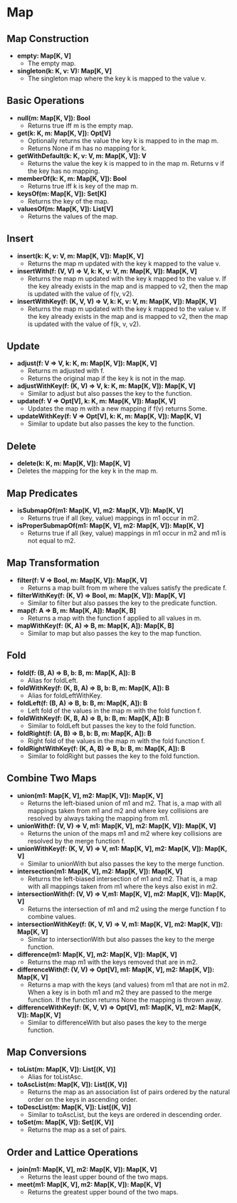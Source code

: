 # Map

## Map Construction
- **empty: Map[K, V]**
    - The empty map.
- **singleton(k: K, v: V): Map[K, V]**
    - The singleton map where the key k is mapped to the value v.

## Basic Operations
- **null(m: Map[K, V]): Bool**
    - Returns true iff m is the empty map.
- **get(k: K, m: Map[K, V]): Opt[V]**
    - Optionally returns the value the key k is mapped to in the map m.
    - Returns None if m has no mapping for k.
- **getWithDefault(k: K, v: V, m: Map[K, V]): V**
    - Returns the value the key k is mapped to in the map m. Returns v if the key has no mapping.
- **memberOf(k: K, m: Map[K, V]): Bool**
    - Returns true iff k is key of the map m.
- **keysOf(m: Map[K, V]): Set[K]**
    - Returns the key of the map.
- **valuesOf(m: Map[K, V]): List[V]**
    - Returns the values of the map.

## Insert
- **insert(k: K, v: V, m: Map[K, V]): Map[K, V]**
    - Returns the map m updated with the key k mapped to the value v.
- **insertWith(f: (V, V) => V, k: K, v: V, m: Map[K, V]): Map[K, V]**
    - Returns the map m updated with the key k mapped to the value v. If the key already exists in the map and is mapped to v2, then the map is updated with the value of f(v, v2).
- **insertWithKey(f: (K, V, V) => V, k: K, v: V, m: Map[K, V]): Map[K, V]**
    - Returns the map m updated with the key k mapped to the value v. If the key already exists in the map and is mapped to v2, then the map is updated with the value of f(k, v, v2).

## Update
- **adjust(f: V => V, k: K, m: Map[K, V]): Map[K, V]**
    - Returns m adjusted with f. 
    - Returns the original map if the key k is not in the map. 
- **adjustWithKey(f: (K, V) => V, k: K, m: Map[K, V]): Map[K, V]**
    - Similar to adjust but also passes the key to the function.
- **update(f: V => Opt[V], k: K, m: Map[K, V]): Map[K, V]**
    - Updates the map m with a new mapping if f(v) returns Some.  
- **updateWithKey(f: V => Opt[V], k: K, m: Map[K, V]): Map[K, V]**
    - Similar to update but also passes the key to the function.

## Delete
- **delete(k: K, m: Map[K, V]): Map[K, V]**
- Deletes the mapping for the key k in the map m.

## Map Predicates
- **isSubmapOf(m1: Map[K, V], m2: Map[K, V]): Map[K, V]**
    - Returns true if all (key, value) mappings in m1 occur in m2. 
- **isProperSubmapOf(m1: Map[K, V], m2: Map[K, V]): Map[K, V]**
    - Returns true if all (key, value) mappings in m1 occur in m2 and m1 is not equal to m2.

## Map Transformation
- **filter(f: V => Bool, m: Map[K, V]): Map[K, V]**
    - Returns a map built from m where the values satisfy the predicate f.
- **filterWithKey(f: (K, V) => Bool, m: Map[K, V]): Map[K, V]**
    - Similar to filter but also passes the key to the predicate function.
- **map(f: A => B, m: Map[K, A]): Map[K, B]**
    - Returns a map with the function f applied to all values in m. 
- **mapWithKey(f: (K, A) => B, m: Map[K, A]): Map[K, B]**
    - Similar to map but also passes the key to the map function.

## Fold
- **fold(f: (B, A) => B, b: B, m: Map[K, A]): B**
    - Alias for foldLeft.
- **foldWithKey(f: (K, B, A) => B, b: B, m: Map[K, A]): B**
    - Alias for foldLeftWithKey.
- **foldLeft(f: (B, A) => B, b: B, m: Map[K, A]): B**
    - Left fold of the values in the map m with the fold function f.
- **foldWithKey(f: (K, B, A) => B, b: B, m: Map[K, A]): B**
    - Similar to foldLeft but passes the key to the fold function.
- **foldRight(f: (A, B) => B, b: B, m: Map[K, A]): B**
    - Right fold of the values in the map m with the fold function f.
- **foldRightWithKey(f: (K, A, B) => B, b: B, m: Map[K, A]): B**
    - Similar to foldRight but passes the key to the fold function.

## Combine Two Maps
- **union(m1: Map[K, V], m2: Map[K, V]): Map[K, V]**
    - Returns the left-biased union of m1 and m2. That is, a map with all mappings taken from m1 and m2 and where key collisions are resolved by always taking the mapping from m1.
- **unionWith(f: (V, V) => V, m1: Map[K, V], m2: Map[K, V]): Map[K, V]**
    - Returns the union of the maps m1 and m2 where key collisions are resolved by the merge function f.
- **unionWithKey(f: (K, V, V) => V, m1: Map[K, V], m2: Map[K, V]): Map[K, V]**
    - Similar to unionWith but also passes the key to the merge function.
- **intersection(m1: Map[K, V], m2: Map[K, V]): Map[K, V]**
    - Returns the left-biased intersection of m1 and m2. That is, a map with all mappings taken from m1 where the keys also exist in m2.
- **intersectionWith(f: (V, V) => V,m1: Map[K, V], m2: Map[K, V]): Map[K, V]**
    - Returns the intersection of m1 and m2 using the merge function f to combine values.
- **intersectionWithKey(f: (K, V, V) => V, m1: Map[K, V], m2: Map[K, V]): Map[K, V]**
    - Similar to intersectionWith but also passes the key to the merge function.
- **difference(m1: Map[K, V], m2: Map[K, V]): Map[K, V]**
    - Returns the map m1 with the keys removed that are in m2.
- **differenceWith(f: (V, V) => Opt[V], m1: Map[K, V], m2: Map[K, V]): Map[K, V]**
    - Returns a map with the keys (and values) from m1 that are not in m2. When a key is in both m1 and m2 they are passed to the merge function. If the function returns None the mapping is thrown away.
- **differenceWithKey(f: (K, V, V) => Opt[V], m1: Map[K, V], m2: Map[K, V]): Map[K, V]**
    - Similar to differenceWith but also pases the key to the merge function.

## Map Conversions
- **toList(m: Map[K, V]): List[(K, V)]**
    - Alias for toListAsc.
- **toAscList(m: Map[K, V]): List[(K, V)]**
    - Returns the map as an association list of pairs ordered by the natural order on the keys in ascending order.
- **toDescList(m: Map[K, V]): List[(K, V)]**
    - Similar to toAscList, but the keys are ordered in descending order.
- **toSet(m: Map[K, V]): Set[(K, V)]**
    - Returns the map as a set of pairs.

## Order and Lattice Operations
- **join(m1: Map[K, V], m2: Map[K, V]): Map[K, V]**
    - Returns the least upper bound of the two maps.
- **meet(m1: Map[K, V], m2: Map[K, V]): Map[K, V]**
    - Returns the greatest upper bound of the two maps.
